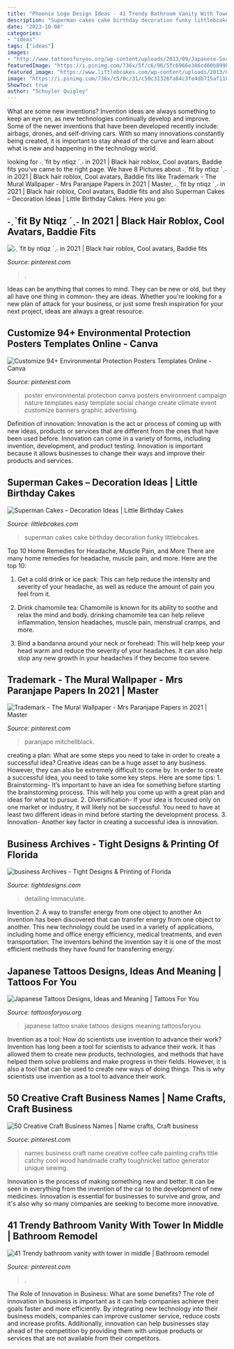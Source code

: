 ```yaml
---
title: "Phoenix Logo Design Ideas - 41 Trendy Bathroom Vanity With Tower In Middle"
description: "Superman cakes cake birthday decoration funky littlebcakes"
date: "2023-10-08"
categories:
- "ideas"
tags: ["ideas"]
images:
- "http://www.tattoosforyou.org/wp-content/uploads/2013/09/Japanese-Snake-Tattoo.jpg"
featuredImage: "https://i.pinimg.com/736x/5f/c6/96/5fc6966e386cd60b899b09b4685b3e4a.jpg"
featured_image: "https://www.littlebcakes.com/wp-content/uploads/2013/08/Superman-Cakes-Images.jpg"
image: "https://i.pinimg.com/736x/c5/0c/31/c50c31326fa84c3fe4db715af1184338.jpg"
ShowToc: true
author: "Schuyler Quigley"
---
```



What are some new inventions?
Invention ideas are always something to keep an eye on, as new technologies continually develop and improve. Some of the newer inventions that have been developed recently include: airbags, drones, and self-driving cars. With so many innovations constantly being created, it is important to stay ahead of the curve and learn about what is new and happening in the technology world.

	

		
looking for ˗ˏˋfit by ntiqz ´ˎ˗ in 2021 | Black hair roblox, Cool avatars, Baddie fits you've came to the right page. We have 8 Pictures about ˗ˏˋfit by ntiqz ´ˎ˗ in 2021 | Black hair roblox, Cool avatars, Baddie fits like Trademark - The Mural Wallpaper - Mrs Paranjape Papers in 2021 | Master, ˗ˏˋfit by ntiqz ´ˎ˗ in 2021 | Black hair roblox, Cool avatars, Baddie fits and also Superman Cakes – Decoration Ideas | Little Birthday Cakes. Here you go:
		
    
## ˗ˏˋfit By Ntiqz ´ˎ˗ In 2021 | Black Hair Roblox, Cool Avatars, Baddie Fits

<img loading=lazy src="https://i.pinimg.com/736x/5f/c6/96/5fc6966e386cd60b899b09b4685b3e4a.jpg" onerror="this.onerror=null;this.src='https://tse3.mm.bing.net/th?id=OIP.mUpwLTiiEyVmz6swbbywyAHaKw&amp;pid=15.1';" alt="˗ˏˋfit by ntiqz ´ˎ˗ in 2021 | Black hair roblox, Cool avatars, Baddie fits">

_Source: pinterest.com_

>. 

	

Ideas can be anything that comes to mind. They can be new or old, but they all have one thing in common- they are ideas. Whether you're looking for a new plan of attack for your business, or just some fresh inspiration for your next project, ideas are always a great resource.

    
## Customize 94+ Environmental Protection Posters Templates Online - Canva

<img loading=lazy src="https://i.pinimg.com/736x/88/b1/33/88b1330735a30c9be6c5137a5f15eeca.jpg" onerror="this.onerror=null;this.src='https://tse3.mm.bing.net/th?id=OIP.1ltShNQd2QF0Rw3xBYM8ZAAAAA&amp;pid=15.1';" alt="Customize 94+ Environmental Protection Posters Templates Online - Canva">

_Source: pinterest.com_

>poster environmental protection canva posters environment campaign nature templates easy template social change create climate event customize banners graphic advertising. 

	

Definition of innovation:
Innovation is the act or process of coming up with new ideas, products or services that are different from the ones that have been used before. Innovation can come in a variety of forms, including invention, development, and product testing. Innovation is important because it allows businesses to change their ways and improve their products and services.

    
## Superman Cakes – Decoration Ideas | Little Birthday Cakes

<img loading=lazy src="https://www.littlebcakes.com/wp-content/uploads/2013/08/Superman-Cakes-Images.jpg" onerror="this.onerror=null;this.src='https://tse3.mm.bing.net/th?id=OIP.EvZTr6MLS-bJusV8JJq0IAHaJ4&amp;pid=15.1';" alt="Superman Cakes – Decoration Ideas | Little Birthday Cakes">

_Source: littlebcakes.com_

>superman cakes cake birthday decoration funky littlebcakes. 

	

Top 10 Home Remedies for Headache, Muscle Pain, and More
There are many home remedies for headache, muscle pain, and more. Here are the top 10:
1. Get a cold drink or ice pack: This can help reduce the intensity and severity of your headache, as well as reduce the amount of pain you feel from it.

2. Drink chamomile tea: Chamomile is known for its ability to soothe and relax the mind and body. drinking chamomile tea can help relieve inflammation, tension headaches, muscle pain, menstrual cramps, and more.

3. Bind a bandanna around your neck or forehead: This will help keep your head warm and reduce the severity of your headaches. It can also help stop any new growth in your headaches if they become too severe.


    
## Trademark - The Mural Wallpaper - Mrs Paranjape Papers In 2021 | Master

<img loading=lazy src="https://i.pinimg.com/736x/c5/0c/31/c50c31326fa84c3fe4db715af1184338.jpg" onerror="this.onerror=null;this.src='https://tse2.mm.bing.net/th?id=OIP.U9rjTlzhBP8j9aCf-O9q6QHaKX&amp;pid=15.1';" alt="Trademark - The Mural Wallpaper - Mrs Paranjape Papers in 2021 | Master">

_Source: pinterest.com_

>paranjape mitchellblack. 

	

creating a plan: What are some steps you need to take in order to create a successful idea?
Creative ideas can be a huge asset to any business. However, they can also be extremely difficult to come by. In order to create a successful idea, you need to take some key steps. Here are some tips: 1. Brainstorming- It’s important to have an idea for something before starting the brainstorming process. This will help you come up with a great plan and ideas for what to pursue. 2. Diversification- If your idea is focused only on one market or industry, it will likely not be successful. You need to have at least two different ideas in mind before starting the development process. 3. Innovation- Another key factor in creating a successful idea is innovation.

    
## Business Archives - Tight Designs &amp; Printing Of Florida

<img loading=lazy src="https://tightdesigns.com/web-graphic-design/wp-content/uploads/2011/05/immaculate-flyer-back.jpg" onerror="this.onerror=null;this.src='https://tse3.mm.bing.net/th?id=OIP.xxOKTjzxnkTd3L93eAsozgHaKX&amp;pid=15.1';" alt="business Archives - Tight Designs &amp; Printing of Florida">

_Source: tightdesigns.com_

>detailing immaculate. 

	

Invention 2: A way to transfer energy from one object to another
An invention has been discovered that can transfer energy from one object to another. This new technology could be used in a variety of applications, including home and office energy efficiency, medical treatments, and even transportation. The inventors behind the invention say it is one of the most efficient methods they have found for transferring energy.

    
## Japanese Tattoos Designs, Ideas And Meaning | Tattoos For You

<img loading=lazy src="http://www.tattoosforyou.org/wp-content/uploads/2013/09/Japanese-Snake-Tattoo.jpg" onerror="this.onerror=null;this.src='https://tse3.mm.bing.net/th?id=OIP.toKy148IwdyCD1FgyhgCnAHaKm&amp;pid=15.1';" alt="Japanese Tattoos Designs, Ideas and Meaning | Tattoos For You">

_Source: tattoosforyou.org_

>japanese tattoo snake tattoos designs meaning tattoosforyou. 

	

Invention as a tool: How do scientists use invention to advance their work?
Invention has long been a tool for scientists to advance their work. It has allowed them to create new products, technologies, and methods that have helped them solve problems and make progress in their fields. However, it is also a tool that can be used to create new ways of doing things. This is why scientists use invention as a tool to advance their work.

    
## 50 Creative Craft Business Names | Name Crafts, Craft Business

<img loading=lazy src="https://i.pinimg.com/736x/8e/6a/a2/8e6aa275fd83eb130f7c608148c4f4df.jpg" onerror="this.onerror=null;this.src='https://tse2.mm.bing.net/th?id=OIP.oRGfc4NsmOb1AxWi6PVFMQHaJ3&amp;pid=15.1';" alt="50 Creative Craft Business Names | Name crafts, Craft business">

_Source: pinterest.com_

>names business craft name creative coffee cafe painting crafts title catchy cool wood handmade crafty toughnickel tattoo generator unique sewing. 

	

Innovation is the process of making something new and better. It can be seen in everything from the invention of the car to the development of new medicines. Innovation is essential for businesses to survive and grow, and it's also why so many companies are seeking to become more innovative.

    
## 41 Trendy Bathroom Vanity With Tower In Middle | Bathroom Remodel

<img loading=lazy src="https://i.pinimg.com/736x/25/b1/4e/25b14e7de8382247f8899730c3daf1ee.jpg" onerror="this.onerror=null;this.src='https://tse4.mm.bing.net/th?id=OIP.HyUeLS8uAmPBLBV2H3sfuAAAAA&amp;pid=15.1';" alt="41 Trendy bathroom vanity with tower in middle | Bathroom remodel">

_Source: pinterest.com_

>. 

	

The Role of Innovation in Business: What are some benefits?
The role of innovation in business is important as it can help companies achieve their goals faster and more efficiently. By integrating new technology into their business models, companies can improve customer service, reduce costs and increase profits. Additionally, innovation can help businesses stay ahead of the competition by providing them with unique products or services that are not available from their competitors.

